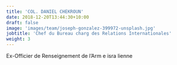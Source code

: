 ```yaml
---
title: 'COL. DANIEL CHEKROUN'
date: 2018-12-20T13:44:30+10:00
draft: false
image: 'images/team/joseph-gonzalez-399972-unsplash.jpg'
jobtitle: 'Chef du Bureau charg des Relations Internationales'
weight: 3
---
```


Ex-Officier de Renseignement de l’Arm e isra lienne
